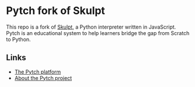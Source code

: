 # Pytch fork of Skulpt

This repo is a fork of [Skulpt](https://skulpt.org/), a Python
interpreter written in JavaScript.  Pytch is an educational system to
help learners bridge the gap from Scratch to Python.

## Links

* [The Pytch platform](https://pytch.org/)
* [About the Pytch project](https://pytch.scss.tcd.ie)
